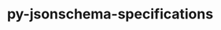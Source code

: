 ---
title: "py-jsonschema-specifications"
layout: cache
categories: [package, develop]
meta: {"compilers": ["gcc@=11.1.0", "gcc@=11.4.0", "gcc@=7.5.0", "gcc@=9.4.0"], "num_specs": 85, "num_specs_by_stack": {"data-vis-sdk": 8, "e4s": 30, "e4s-neoverse-v2": 20, "e4s-neoverse_v1": 9, "e4s-power": 4, "radiuss": 14, "root": 85}, "oss": ["ubuntu18.04", "ubuntu20.04", "ubuntu22.04"], "platforms": ["linux"], "stacks": ["data-vis-sdk", "e4s", "e4s-neoverse-v2", "e4s-neoverse_v1", "e4s-power", "radiuss", "root"], "targets": ["neoverse_v1", "neoverse_v2", "ppc64le", "x86_64_v3"], "versions": ["2023.12.1"]}
spec_details: [{"compiler": "gcc@=9.4.0", "hash": "2uhhm2phsnfer3tgbyesmxqkhlmoplqb", "os": "ubuntu20.04", "platform": "linux", "size": "-", "stacks": ["e4s-power", "root"], "target": "ppc64le", "variants": ["build_system=python_pip"], "versions": ["2023.12.1"]}, {"compiler": "gcc@=7.5.0", "hash": "2xoqhy6odavjub7wl4j4anuk22lrpjeu", "os": "ubuntu18.04", "platform": "linux", "size": "-", "stacks": ["radiuss", "root"], "target": "x86_64_v3", "variants": ["build_system=python_pip"], "versions": ["2023.12.1"]}, {"compiler": "gcc@=11.4.0", "hash": "2y4tfjmlmyozutz42clqvgamo5b2omht", "os": "ubuntu22.04", "platform": "linux", "size": "-", "stacks": ["e4s", "root"], "target": "x86_64_v3", "variants": ["build_system=python_pip"], "versions": ["2023.12.1"]}, {"compiler": "gcc@=7.5.0", "hash": "3dsxgsljz7xjnnuxtpsbp4w4nbxtza54", "os": "ubuntu18.04", "platform": "linux", "size": "-", "stacks": ["radiuss", "root"], "target": "x86_64_v3", "variants": ["build_system=python_pip"], "versions": ["2023.12.1"]}, {"compiler": "gcc@=7.5.0", "hash": "4bxa3mxxekmaqthqjyqhrnwgtsyugnbc", "os": "ubuntu18.04", "platform": "linux", "size": "-", "stacks": ["radiuss", "root"], "target": "x86_64_v3", "variants": ["build_system=python_pip"], "versions": ["2023.12.1"]}, {"compiler": "gcc@=11.4.0", "hash": "4fjye7naj6xid2q4suvukuhmptnsidon", "os": "ubuntu22.04", "platform": "linux", "size": "-", "stacks": ["e4s", "root"], "target": "x86_64_v3", "variants": ["build_system=python_pip"], "versions": ["2023.12.1"]}, {"compiler": "gcc@=7.5.0", "hash": "4przuioqe3hu75qewzva55xaltogqodp", "os": "ubuntu18.04", "platform": "linux", "size": "-", "stacks": ["radiuss", "root"], "target": "x86_64_v3", "variants": ["build_system=python_pip"], "versions": ["2023.12.1"]}, {"compiler": "gcc@=11.4.0", "hash": "5nokvu5mjhvb6gujgwn4secj4u3rswmf", "os": "ubuntu22.04", "platform": "linux", "size": "-", "stacks": ["e4s", "root"], "target": "x86_64_v3", "variants": ["build_system=python_pip"], "versions": ["2023.12.1"]}, {"compiler": "gcc@=11.4.0", "hash": "5vidj74q2o7xabasrxd2k2g5auq6ogi2", "os": "ubuntu22.04", "platform": "linux", "size": "-", "stacks": ["e4s", "root"], "target": "x86_64_v3", "variants": ["build_system=python_pip"], "versions": ["2023.12.1"]}, {"compiler": "gcc@=11.4.0", "hash": "63p2gx2wsg3d7a3wl4ykg6q3jm6ly7wp", "os": "ubuntu22.04", "platform": "linux", "size": "-", "stacks": ["e4s-neoverse_v1", "root"], "target": "neoverse_v1", "variants": ["build_system=python_pip"], "versions": ["2023.12.1"]}, {"compiler": "gcc@=11.4.0", "hash": "7cesd4dpva42n6ataazx6i3o7uiahptg", "os": "ubuntu22.04", "platform": "linux", "size": "-", "stacks": ["e4s", "root"], "target": "x86_64_v3", "variants": ["build_system=python_pip"], "versions": ["2023.12.1"]}, {"compiler": "gcc@=11.4.0", "hash": "7qrfn4hkommahyrv7yzdkvebzyjbeb3s", "os": "ubuntu22.04", "platform": "linux", "size": "-", "stacks": ["e4s", "root"], "target": "x86_64_v3", "variants": ["build_system=python_pip"], "versions": ["2023.12.1"]}, {"compiler": "gcc@=7.5.0", "hash": "7sh3i4g3lbswoigcywgpmnzktrysysmy", "os": "ubuntu18.04", "platform": "linux", "size": "-", "stacks": ["radiuss", "root"], "target": "x86_64_v3", "variants": ["build_system=python_pip"], "versions": ["2023.12.1"]}, {"compiler": "gcc@=11.4.0", "hash": "7xdodlkbtejbwb4xx5lhvvyej75f4dtq", "os": "ubuntu22.04", "platform": "linux", "size": "-", "stacks": ["e4s", "root"], "target": "x86_64_v3", "variants": ["build_system=python_pip"], "versions": ["2023.12.1"]}, {"compiler": "gcc@=11.4.0", "hash": "7yds42fzreep4aoommd2ock4n3duixnb", "os": "ubuntu22.04", "platform": "linux", "size": "-", "stacks": ["e4s", "root"], "target": "x86_64_v3", "variants": ["build_system=python_pip"], "versions": ["2023.12.1"]}, {"compiler": "gcc@=11.1.0", "hash": "ahfkhy2jgtkyacf6dus5bw5ldej2lkzj", "os": "ubuntu20.04", "platform": "linux", "size": "-", "stacks": ["data-vis-sdk", "root"], "target": "x86_64_v3", "variants": ["build_system=python_pip"], "versions": ["2023.12.1"]}, {"compiler": "gcc@=11.4.0", "hash": "ajbypcxuq745afhsaqip45ssaisr2fms", "os": "ubuntu22.04", "platform": "linux", "size": "-", "stacks": ["e4s-neoverse-v2", "root"], "target": "neoverse_v2", "variants": ["build_system=python_pip"], "versions": ["2023.12.1"]}, {"compiler": "gcc@=11.4.0", "hash": "aludd4ahwfnhimk7k5335dqbensoul5j", "os": "ubuntu22.04", "platform": "linux", "size": "-", "stacks": ["e4s", "root"], "target": "x86_64_v3", "variants": ["build_system=python_pip"], "versions": ["2023.12.1"]}, {"compiler": "gcc@=11.4.0", "hash": "b6hsrzjhmscjru2dsh5gnf4b77detjme", "os": "ubuntu22.04", "platform": "linux", "size": "-", "stacks": ["e4s-neoverse-v2", "root"], "target": "neoverse_v2", "variants": ["build_system=python_pip"], "versions": ["2023.12.1"]}, {"compiler": "gcc@=11.4.0", "hash": "bltnu7me6armbnerzhn5gfuxw6edmkue", "os": "ubuntu22.04", "platform": "linux", "size": "-", "stacks": ["e4s", "root"], "target": "x86_64_v3", "variants": ["build_system=python_pip"], "versions": ["2023.12.1"]}, {"compiler": "gcc@=11.4.0", "hash": "bnpbbsc25wv6dmpwgat2c4qew3mtuwym", "os": "ubuntu22.04", "platform": "linux", "size": "-", "stacks": ["e4s-neoverse-v2", "root"], "target": "neoverse_v2", "variants": ["build_system=python_pip"], "versions": ["2023.12.1"]}, {"compiler": "gcc@=11.4.0", "hash": "bsaean4zoaldxkzp3jpaejwhtvlaj7at", "os": "ubuntu22.04", "platform": "linux", "size": "-", "stacks": ["e4s-neoverse-v2", "root"], "target": "neoverse_v2", "variants": ["build_system=python_pip"], "versions": ["2023.12.1"]}, {"compiler": "gcc@=11.4.0", "hash": "csaxddnj7s4l4yje4u4lx4lz3rj3a4qc", "os": "ubuntu22.04", "platform": "linux", "size": "-", "stacks": ["e4s-neoverse_v1", "root"], "target": "neoverse_v1", "variants": ["build_system=python_pip"], "versions": ["2023.12.1"]}, {"compiler": "gcc@=7.5.0", "hash": "d7rxpzswizvi55qng5q5qcoaj5dd2w2z", "os": "ubuntu18.04", "platform": "linux", "size": "-", "stacks": ["radiuss", "root"], "target": "x86_64_v3", "variants": ["build_system=python_pip"], "versions": ["2023.12.1"]}, {"compiler": "gcc@=11.1.0", "hash": "dkspj4vcptlgyqlykblbrphc5vzddvf6", "os": "ubuntu20.04", "platform": "linux", "size": "-", "stacks": ["data-vis-sdk", "root"], "target": "x86_64_v3", "variants": ["build_system=python_pip"], "versions": ["2023.12.1"]}, {"compiler": "gcc@=9.4.0", "hash": "ee65uopaym6yiwcw4pbxcwvuoi45zhfc", "os": "ubuntu20.04", "platform": "linux", "size": "-", "stacks": ["e4s-power", "root"], "target": "ppc64le", "variants": ["build_system=python_pip"], "versions": ["2023.12.1"]}, {"compiler": "gcc@=11.1.0", "hash": "eefd7nqiskr6xzrgu2eoxpv6bagkhjdt", "os": "ubuntu20.04", "platform": "linux", "size": "-", "stacks": ["data-vis-sdk", "root"], "target": "x86_64_v3", "variants": ["build_system=python_pip"], "versions": ["2023.12.1"]}, {"compiler": "gcc@=11.4.0", "hash": "eiu55j6pm7jghfmdvukaguakoc4ik2dk", "os": "ubuntu22.04", "platform": "linux", "size": "-", "stacks": ["e4s-neoverse-v2", "root"], "target": "neoverse_v2", "variants": ["build_system=python_pip"], "versions": ["2023.12.1"]}, {"compiler": "gcc@=11.4.0", "hash": "eyy2hf3jzz7rsl43hltkhumrh5wenygv", "os": "ubuntu22.04", "platform": "linux", "size": "-", "stacks": ["e4s", "root"], "target": "x86_64_v3", "variants": ["build_system=python_pip"], "versions": ["2023.12.1"]}, {"compiler": "gcc@=7.5.0", "hash": "f2wtvgbj4hik76hmzeekbhn25fsecpdg", "os": "ubuntu18.04", "platform": "linux", "size": "-", "stacks": ["radiuss", "root"], "target": "x86_64_v3", "variants": ["build_system=python_pip"], "versions": ["2023.12.1"]}, {"compiler": "gcc@=11.4.0", "hash": "fcktl6ogaf3jndhrfgnblcdn5ay3htlt", "os": "ubuntu22.04", "platform": "linux", "size": "-", "stacks": ["e4s-neoverse_v1", "root"], "target": "neoverse_v1", "variants": ["build_system=python_pip"], "versions": ["2023.12.1"]}, {"compiler": "gcc@=11.4.0", "hash": "feoasi25f3wt7qiohc4ayyyn3y3br6rv", "os": "ubuntu22.04", "platform": "linux", "size": "-", "stacks": ["e4s-neoverse_v1", "root"], "target": "neoverse_v1", "variants": ["build_system=python_pip"], "versions": ["2023.12.1"]}, {"compiler": "gcc@=11.4.0", "hash": "fhzwnt7m65eiie5vfmkuhdbohnx7a4de", "os": "ubuntu22.04", "platform": "linux", "size": "-", "stacks": ["e4s", "root"], "target": "x86_64_v3", "variants": ["build_system=python_pip"], "versions": ["2023.12.1"]}, {"compiler": "gcc@=11.1.0", "hash": "frrv4f4rxlh2vftsqezktmj25dhwjmyh", "os": "ubuntu20.04", "platform": "linux", "size": "-", "stacks": ["data-vis-sdk", "root"], "target": "x86_64_v3", "variants": ["build_system=python_pip"], "versions": ["2023.12.1"]}, {"compiler": "gcc@=11.4.0", "hash": "fvlcj7plrvoadxoguzq2hwtpv3slw2bd", "os": "ubuntu22.04", "platform": "linux", "size": "-", "stacks": ["e4s", "root"], "target": "x86_64_v3", "variants": ["build_system=python_pip"], "versions": ["2023.12.1"]}, {"compiler": "gcc@=9.4.0", "hash": "h72mso5lsucqhz5qq627s5bmkyv7y5yn", "os": "ubuntu20.04", "platform": "linux", "size": "-", "stacks": ["e4s-power", "root"], "target": "ppc64le", "variants": ["build_system=python_pip"], "versions": ["2023.12.1"]}, {"compiler": "gcc@=11.4.0", "hash": "hbah5s57zyngc7qopkblqc5cnpzwdey3", "os": "ubuntu22.04", "platform": "linux", "size": "-", "stacks": ["e4s", "root"], "target": "x86_64_v3", "variants": ["build_system=python_pip"], "versions": ["2023.12.1"]}, {"compiler": "gcc@=11.4.0", "hash": "hfbtk2q66rbnao4acrtd7fay7qxazhfj", "os": "ubuntu22.04", "platform": "linux", "size": "-", "stacks": ["e4s-neoverse-v2", "root"], "target": "neoverse_v2", "variants": ["build_system=python_pip"], "versions": ["2023.12.1"]}, {"compiler": "gcc@=7.5.0", "hash": "hh2koimxbmwgobxt3dyz4uh5t6ds7hqh", "os": "ubuntu18.04", "platform": "linux", "size": "-", "stacks": ["radiuss", "root"], "target": "x86_64_v3", "variants": ["build_system=python_pip"], "versions": ["2023.12.1"]}, {"compiler": "gcc@=11.4.0", "hash": "hmyeazg6pp4d6n7pi4s6vrxrztbqac5g", "os": "ubuntu22.04", "platform": "linux", "size": "-", "stacks": ["e4s-neoverse_v1", "root"], "target": "neoverse_v1", "variants": ["build_system=python_pip"], "versions": ["2023.12.1"]}, {"compiler": "gcc@=11.4.0", "hash": "hzod2rclyu6zoiiy5xk7m5unrxjmz4qb", "os": "ubuntu22.04", "platform": "linux", "size": "-", "stacks": ["e4s-neoverse-v2", "root"], "target": "neoverse_v2", "variants": ["build_system=python_pip"], "versions": ["2023.12.1"]}, {"compiler": "gcc@=11.4.0", "hash": "jaxxexq7ywtabh5sq6mf45sfjckzn44q", "os": "ubuntu22.04", "platform": "linux", "size": "-", "stacks": ["e4s", "root"], "target": "x86_64_v3", "variants": ["build_system=python_pip"], "versions": ["2023.12.1"]}, {"compiler": "gcc@=11.4.0", "hash": "jcdoa7c33ij7g3coyrupvgtpeeuwdccu", "os": "ubuntu22.04", "platform": "linux", "size": "-", "stacks": ["e4s", "root"], "target": "x86_64_v3", "variants": ["build_system=python_pip"], "versions": ["2023.12.1"]}, {"compiler": "gcc@=11.4.0", "hash": "kmwuxdes4kkohcfy77jakwuwhjsshs53", "os": "ubuntu22.04", "platform": "linux", "size": "-", "stacks": ["e4s-neoverse-v2", "root"], "target": "neoverse_v2", "variants": ["build_system=python_pip"], "versions": ["2023.12.1"]}, {"compiler": "gcc@=11.4.0", "hash": "ko5a4blx7ufc3q77b2px4dzw4brw7z2q", "os": "ubuntu22.04", "platform": "linux", "size": "-", "stacks": ["e4s-neoverse_v1", "root"], "target": "neoverse_v1", "variants": ["build_system=python_pip"], "versions": ["2023.12.1"]}, {"compiler": "gcc@=11.1.0", "hash": "kta2fyn3xgowd6kn2eingjftxr5bt6jd", "os": "ubuntu20.04", "platform": "linux", "size": "-", "stacks": ["data-vis-sdk", "root"], "target": "x86_64_v3", "variants": ["build_system=python_pip"], "versions": ["2023.12.1"]}, {"compiler": "gcc@=11.4.0", "hash": "kvym6dcolpvfdy43ggqoyby2s3ij3lr6", "os": "ubuntu22.04", "platform": "linux", "size": "-", "stacks": ["e4s", "root"], "target": "x86_64_v3", "variants": ["build_system=python_pip"], "versions": ["2023.12.1"]}, {"compiler": "gcc@=11.4.0", "hash": "l7u4ksoh2zrprcgprxduwbncojodlq3q", "os": "ubuntu22.04", "platform": "linux", "size": "-", "stacks": ["e4s-neoverse_v1", "root"], "target": "neoverse_v1", "variants": ["build_system=python_pip"], "versions": ["2023.12.1"]}, {"compiler": "gcc@=11.4.0", "hash": "lbj3nixvsegemf6a7rhurp3hcn67ookc", "os": "ubuntu22.04", "platform": "linux", "size": "-", "stacks": ["e4s", "root"], "target": "x86_64_v3", "variants": ["build_system=python_pip"], "versions": ["2023.12.1"]}, {"compiler": "gcc@=11.4.0", "hash": "lekhwvkttncdvfw4esabyls2pxb6dfyp", "os": "ubuntu22.04", "platform": "linux", "size": "-", "stacks": ["e4s-neoverse-v2", "root"], "target": "neoverse_v2", "variants": ["build_system=python_pip"], "versions": ["2023.12.1"]}, {"compiler": "gcc@=7.5.0", "hash": "lpvonihw7aegg5vxjh5n6ljy5bv2knyc", "os": "ubuntu18.04", "platform": "linux", "size": "-", "stacks": ["radiuss", "root"], "target": "x86_64_v3", "variants": ["build_system=python_pip"], "versions": ["2023.12.1"]}, {"compiler": "gcc@=11.4.0", "hash": "lrzwmot2mb7wy3pms22bkic5nngi2bk7", "os": "ubuntu22.04", "platform": "linux", "size": "-", "stacks": ["e4s", "root"], "target": "x86_64_v3", "variants": ["build_system=python_pip"], "versions": ["2023.12.1"]}, {"compiler": "gcc@=11.4.0", "hash": "m5muv67uchyxfnb6fxgxxpbjpsirkstq", "os": "ubuntu22.04", "platform": "linux", "size": "-", "stacks": ["e4s-neoverse-v2", "root"], "target": "neoverse_v2", "variants": ["build_system=python_pip"], "versions": ["2023.12.1"]}, {"compiler": "gcc@=11.1.0", "hash": "m7eu5pep6r4ojhyl3ksgrnvkc2xkw572", "os": "ubuntu20.04", "platform": "linux", "size": "-", "stacks": ["data-vis-sdk", "root"], "target": "x86_64_v3", "variants": ["build_system=python_pip"], "versions": ["2023.12.1"]}, {"compiler": "gcc@=11.4.0", "hash": "mcw53dsptp42rfcl3atabejixpinpiji", "os": "ubuntu22.04", "platform": "linux", "size": "-", "stacks": ["e4s-neoverse_v1", "root"], "target": "neoverse_v1", "variants": ["build_system=python_pip"], "versions": ["2023.12.1"]}, {"compiler": "gcc@=11.4.0", "hash": "mkvjc2sguci2avu7fuy4kgyta672wbkx", "os": "ubuntu22.04", "platform": "linux", "size": "-", "stacks": ["e4s-neoverse-v2", "root"], "target": "neoverse_v2", "variants": ["build_system=python_pip"], "versions": ["2023.12.1"]}, {"compiler": "gcc@=11.4.0", "hash": "nddn3t6x5yyrkrzxj6iyptczz77mns6d", "os": "ubuntu22.04", "platform": "linux", "size": "-", "stacks": ["e4s-neoverse_v1", "root"], "target": "neoverse_v1", "variants": ["build_system=python_pip"], "versions": ["2023.12.1"]}, {"compiler": "gcc@=11.4.0", "hash": "nilvlfy4d763xzc6bsfaqxhply3x2bom", "os": "ubuntu22.04", "platform": "linux", "size": "-", "stacks": ["e4s-neoverse-v2", "root"], "target": "neoverse_v2", "variants": ["build_system=python_pip"], "versions": ["2023.12.1"]}, {"compiler": "gcc@=11.1.0", "hash": "nrersr3ykbr34x6wm46ajiva7e3nbeuw", "os": "ubuntu20.04", "platform": "linux", "size": "-", "stacks": ["data-vis-sdk", "root"], "target": "x86_64_v3", "variants": ["build_system=python_pip"], "versions": ["2023.12.1"]}, {"compiler": "gcc@=11.4.0", "hash": "ofytfqmlgxudfswavilrzzdynorrkn7n", "os": "ubuntu22.04", "platform": "linux", "size": "-", "stacks": ["e4s", "root"], "target": "x86_64_v3", "variants": ["build_system=python_pip"], "versions": ["2023.12.1"]}, {"compiler": "gcc@=11.4.0", "hash": "ovi5cxomjk4ulwnyn6t4rojv3trpcekd", "os": "ubuntu22.04", "platform": "linux", "size": "-", "stacks": ["e4s", "root"], "target": "x86_64_v3", "variants": ["build_system=python_pip"], "versions": ["2023.12.1"]}, {"compiler": "gcc@=11.4.0", "hash": "p3zwk2t6u44343im4ehizr54yl6ichoa", "os": "ubuntu22.04", "platform": "linux", "size": "-", "stacks": ["e4s", "root"], "target": "x86_64_v3", "variants": ["build_system=python_pip"], "versions": ["2023.12.1"]}, {"compiler": "gcc@=11.4.0", "hash": "p4dy5mikwrno5tqen27t5dq7px5ll3gt", "os": "ubuntu22.04", "platform": "linux", "size": "-", "stacks": ["e4s-neoverse-v2", "root"], "target": "neoverse_v2", "variants": ["build_system=python_pip"], "versions": ["2023.12.1"]}, {"compiler": "gcc@=7.5.0", "hash": "pefhojak4o5aztkg62iooivxgv5mstyd", "os": "ubuntu18.04", "platform": "linux", "size": "-", "stacks": ["radiuss", "root"], "target": "x86_64_v3", "variants": ["build_system=python_pip"], "versions": ["2023.12.1"]}, {"compiler": "gcc@=11.4.0", "hash": "pmwtk5frsfosx5kbspnpalxfdqwaboky", "os": "ubuntu22.04", "platform": "linux", "size": "-", "stacks": ["e4s", "root"], "target": "x86_64_v3", "variants": ["build_system=python_pip"], "versions": ["2023.12.1"]}, {"compiler": "gcc@=9.4.0", "hash": "psghhgpjjjobq6cuszn23nuc7fysr7ph", "os": "ubuntu20.04", "platform": "linux", "size": "-", "stacks": ["e4s-power", "root"], "target": "ppc64le", "variants": ["build_system=python_pip"], "versions": ["2023.12.1"]}, {"compiler": "gcc@=11.4.0", "hash": "pxlgs43xymaucbpbubivdwwzqdjranbn", "os": "ubuntu22.04", "platform": "linux", "size": "-", "stacks": ["e4s-neoverse-v2", "root"], "target": "neoverse_v2", "variants": ["build_system=python_pip"], "versions": ["2023.12.1"]}, {"compiler": "gcc@=7.5.0", "hash": "qdqlmiwdxrkpbau5hv25aa5huzhr356z", "os": "ubuntu18.04", "platform": "linux", "size": "-", "stacks": ["radiuss", "root"], "target": "x86_64_v3", "variants": ["build_system=python_pip"], "versions": ["2023.12.1"]}, {"compiler": "gcc@=7.5.0", "hash": "qe7ykyijdjfvqaetkfn4zigbsmjrdelq", "os": "ubuntu18.04", "platform": "linux", "size": "-", "stacks": ["radiuss", "root"], "target": "x86_64_v3", "variants": ["build_system=python_pip"], "versions": ["2023.12.1"]}, {"compiler": "gcc@=11.4.0", "hash": "r3veqqncytmaantzru4jzdh32kcw5u2y", "os": "ubuntu22.04", "platform": "linux", "size": "-", "stacks": ["e4s", "root"], "target": "x86_64_v3", "variants": ["build_system=python_pip"], "versions": ["2023.12.1"]}, {"compiler": "gcc@=7.5.0", "hash": "r6oimypemth6lgpmehqarnzkhqwcssic", "os": "ubuntu18.04", "platform": "linux", "size": "-", "stacks": ["radiuss", "root"], "target": "x86_64_v3", "variants": ["build_system=python_pip"], "versions": ["2023.12.1"]}, {"compiler": "gcc@=11.4.0", "hash": "rcdencrjt3azeruwsjxdfl62kpdc5bgr", "os": "ubuntu22.04", "platform": "linux", "size": "-", "stacks": ["e4s", "root"], "target": "x86_64_v3", "variants": ["build_system=python_pip"], "versions": ["2023.12.1"]}, {"compiler": "gcc@=11.4.0", "hash": "rurn4kjk47ariheahleqb6nuvxu66nsm", "os": "ubuntu22.04", "platform": "linux", "size": "-", "stacks": ["e4s-neoverse-v2", "root"], "target": "neoverse_v2", "variants": ["build_system=python_pip"], "versions": ["2023.12.1"]}, {"compiler": "gcc@=11.4.0", "hash": "soyabvyvukrd73qxmgphz7n7cy2xnbgd", "os": "ubuntu22.04", "platform": "linux", "size": "-", "stacks": ["e4s-neoverse-v2", "root"], "target": "neoverse_v2", "variants": ["build_system=python_pip"], "versions": ["2023.12.1"]}, {"compiler": "gcc@=11.4.0", "hash": "syg5cjsscbvvbatux7jyqpffxziro4qj", "os": "ubuntu22.04", "platform": "linux", "size": "-", "stacks": ["e4s", "root"], "target": "x86_64_v3", "variants": ["build_system=python_pip"], "versions": ["2023.12.1"]}, {"compiler": "gcc@=11.4.0", "hash": "t4qwqy3i3umd5v4alorlri5hu7hlmhfe", "os": "ubuntu22.04", "platform": "linux", "size": "-", "stacks": ["e4s-neoverse-v2", "root"], "target": "neoverse_v2", "variants": ["build_system=python_pip"], "versions": ["2023.12.1"]}, {"compiler": "gcc@=11.4.0", "hash": "usvngkb7s2meakl63k76goihwbfhkjkw", "os": "ubuntu22.04", "platform": "linux", "size": "-", "stacks": ["e4s-neoverse-v2", "root"], "target": "neoverse_v2", "variants": ["build_system=python_pip"], "versions": ["2023.12.1"]}, {"compiler": "gcc@=11.4.0", "hash": "utkn5ob2dvodjmmnj2wo7glz4235e3u4", "os": "ubuntu22.04", "platform": "linux", "size": "-", "stacks": ["e4s", "root"], "target": "x86_64_v3", "variants": ["build_system=python_pip"], "versions": ["2023.12.1"]}, {"compiler": "gcc@=11.4.0", "hash": "uu4ii46xs5mrsc6uxdsxmphfj6ze73lr", "os": "ubuntu22.04", "platform": "linux", "size": "-", "stacks": ["e4s", "root"], "target": "x86_64_v3", "variants": ["build_system=python_pip"], "versions": ["2023.12.1"]}, {"compiler": "gcc@=11.1.0", "hash": "wcuze6tnvbkce7iovksfem6z7xedsz6u", "os": "ubuntu20.04", "platform": "linux", "size": "-", "stacks": ["data-vis-sdk", "root"], "target": "x86_64_v3", "variants": ["build_system=python_pip"], "versions": ["2023.12.1"]}, {"compiler": "gcc@=11.4.0", "hash": "xf5zfd7ekclfxzhvl4qg5rpqmxigjm4x", "os": "ubuntu22.04", "platform": "linux", "size": "-", "stacks": ["e4s-neoverse-v2", "root"], "target": "neoverse_v2", "variants": ["build_system=python_pip"], "versions": ["2023.12.1"]}, {"compiler": "gcc@=7.5.0", "hash": "xubbtgxwwg5lmvlk7djax6u2csfdmthq", "os": "ubuntu18.04", "platform": "linux", "size": "-", "stacks": ["radiuss", "root"], "target": "x86_64_v3", "variants": ["build_system=python_pip"], "versions": ["2023.12.1"]}, {"compiler": "gcc@=11.4.0", "hash": "ypevxkfvu7i4hxpfwxeo5akm6hskhkej", "os": "ubuntu22.04", "platform": "linux", "size": "-", "stacks": ["e4s-neoverse-v2", "root"], "target": "neoverse_v2", "variants": ["build_system=python_pip"], "versions": ["2023.12.1"]}, {"compiler": "gcc@=11.4.0", "hash": "zasw6oadl5ho7uelxdtku5vrr5p32on6", "os": "ubuntu22.04", "platform": "linux", "size": "-", "stacks": ["e4s", "root"], "target": "x86_64_v3", "variants": ["build_system=python_pip"], "versions": ["2023.12.1"]}, {"compiler": "gcc@=11.4.0", "hash": "zif7dpejed27fewumwanikdtfym4c4fq", "os": "ubuntu22.04", "platform": "linux", "size": "-", "stacks": ["e4s", "root"], "target": "x86_64_v3", "variants": ["build_system=python_pip"], "versions": ["2023.12.1"]}]
---